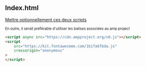 ## Index.html

<p style="text-decoration:underline;">Mettre optionnellement ces deux scripts</p>
<small>En outre, il serait préférable d'utiliser les balises associées au amp project</small>

```html
<script async src="https://cdn.ampproject.org/v0.js"></script>
<script
    src="https://kit.fontawesome.com/1b1fa6fbda.js"
    crossorigin="anonymous"
>
</script>
```